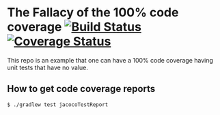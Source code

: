 # The Fallacy of the 100% code coverage [![Build Status](https://travis-ci.org/thinkinglabs/the-100-percent-code-coverage-fallacy.svg?branch=master)](https://travis-ci.org/thinkinglabs/the-100-percent-code-coverage-fallacy) [![Coverage Status](https://coveralls.io/repos/github/thinkinglabs/the-100-percent-code-coverage-fallacy/badge.svg?branch=master)](https://coveralls.io/github/thinkinglabs/the-100-percent-code-coverage-fallacy?branch=master)
This repo is an example that one can have a 100% code coverage having 
unit tests that have no value.

## How to get code coverage reports
```
$ ./gradlew test jacocoTestReport
```

